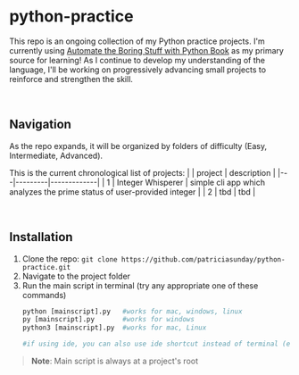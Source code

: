 # python-practice

This repo is an ongoing collection of my Python practice projects. I'm currently using [Automate the Boring Stuff with Python Book](https://automatetheboringstuff.com/3e/) as my primary source for learning! As I continue to develop my understanding of the language, I'll be working on progressively advancing small projects to reinforce and strengthen the skill.

<br>

## Navigation
As the repo expands, it will be organized by folders of difficulty (Easy, Intermediate, Advanced).

This is the current chronological list of projects:
|   | project | description |
|---|---------|-------------|
| 1 | Integer Whisperer | simple cli app which analyzes the prime status of user-provided integer |
| 2 | tbd | tbd |

<br>

## Installation
1.	Clone the repo: `git clone https://github.com/patriciasunday/python-practice.git`
2.	Navigate to the project folder
3.	Run the main script in terminal (try any appropriate one of these commands)
    ```python
    python [mainscript].py   #works for mac, windows, linux
    py [mainscript].py       #works for windows
    python3 [mainscript].py  #works for mac, Linux
    
    #if using ide, you can also use ide shortcut instead of terminal (e.g. F5 in Vs Code)
    ```

> **Note**: Main script is always at a project's root
